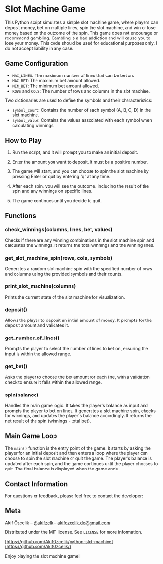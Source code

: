 # Slot Machine Game

This Python script simulates a simple slot machine game, where players can deposit money, bet on multiple lines, spin the slot machine, and win or lose money based on the outcome of the spin. This game does not encourage or recommend gambling. Gambling is a bad addiction and will cause you to lose your money. This code should be used for educational purposes only. I do not accept liability in any case.

## Game Configuration

- `MAX_LINES`: The maximum number of lines that can be bet on.
- `MAX_BET`: The maximum bet amount allowed.
- `MIN_BET`: The minimum bet amount allowed.
- `ROWS` and `COLS`: The number of rows and columns in the slot machine.

Two dictionaries are used to define the symbols and their characteristics:

- `symbol_count`: Contains the number of each symbol (A, B, C, D) in the slot machine.
- `symbol_value`: Contains the values associated with each symbol when calculating winnings.

## How to Play

1. Run the script, and it will prompt you to make an initial deposit.

2. Enter the amount you want to deposit. It must be a positive number.

3. The game will start, and you can choose to spin the slot machine by pressing Enter or quit by entering 'q' at any time.

4. After each spin, you will see the outcome, including the result of the spin and any winnings on specific lines.

5. The game continues until you decide to quit.

## Functions

### check_winnings(columns, lines, bet, values)

Checks if there are any winning combinations in the slot machine spin and calculates the winnings. It returns the total winnings and the winning lines.

### get_slot_machine_spin(rows, cols, symbols)

Generates a random slot machine spin with the specified number of rows and columns using the provided symbols and their counts.

### print_slot_machine(columns)

Prints the current state of the slot machine for visualization.

### deposit()

Allows the player to deposit an initial amount of money. It prompts for the deposit amount and validates it.

### get_number_of_lines()

Prompts the player to select the number of lines to bet on, ensuring the input is within the allowed range.

### get_bet()

Asks the player to choose the bet amount for each line, with a validation check to ensure it falls within the allowed range.

### spin(balance)

Handles the main game logic. It takes the player's balance as input and prompts the player to bet on lines. It generates a slot machine spin, checks for winnings, and updates the player's balance accordingly. It returns the net result of the spin (winnings - total bet).

## Main Game Loop

The `main()` function is the entry point of the game. It starts by asking the player for an initial deposit and then enters a loop where the player can choose to spin the slot machine or quit the game. The player's balance is updated after each spin, and the game continues until the player chooses to quit. The final balance is displayed when the game ends.

## Contact Information

For questions or feedback, please feel free to contact the developer:

## Meta

Akif Özcelik – [@akifzclk](https://twitter.com/akifzclk) – akifozcelik.de@gmail.com

Distributed under the MIT license. See `LICENSE` for more information.

[https://github.com/AkifOzcelik/python-slot-machine](https://github.com/AkifOzcelik/)

Enjoy playing the slot machine game!
